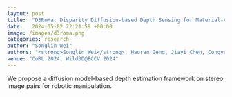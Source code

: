 ```yaml
---
layout: post
title:  "D3RoMa: Disparity Diffusion-based Depth Sensing for Material-Agnostic Robotic Manipulation"
date:   2024-05-02 22:21:59 +00:00
image: /images/d3roma.png
categories: research
author: "Songlin Wei"
authors: "<strong>Songlin Wei</strong>, Haoran Geng, Jiayi Chen, Congyue Deng, Wenbo Cui, Chengyang Zhao, Xiaomeng Fang, Leonidas Guibas, He Wang†"
venue: "CoRL 2024, Wild3D@ECCV 2024"
---
```

We propose a diffusion model-based depth estimation framework on stereo image pairs for robotic manipulation.